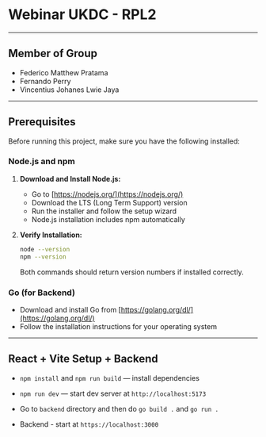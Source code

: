 # Webinar UKDC - RPL2

---

## Member of Group

- Federico Matthew Pratama
- Fernando Perry
- Vincentius Johanes Lwie Jaya

---

## Prerequisites

Before running this project, make sure you have the following installed:

### Node.js and npm
1. **Download and Install Node.js:**
   - Go to [https://nodejs.org/](https://nodejs.org/)
   - Download the LTS (Long Term Support) version
   - Run the installer and follow the setup wizard
   - Node.js installation includes npm automatically

2. **Verify Installation:**
   ```bash
   node --version
   npm --version
   ```
   Both commands should return version numbers if installed correctly.

### Go (for Backend)
- Download and install Go from [https://golang.org/dl/](https://golang.org/dl/)
- Follow the installation instructions for your operating system

---

## React + Vite Setup + Backend

- `npm install` and `npm run build` — install dependencies

- `npm run dev` — start dev server at `http://localhost:5173`

- Go to `backend` directory and then do `go build .` and `go run .`

- Backend - start at `https://localhost:3000`
